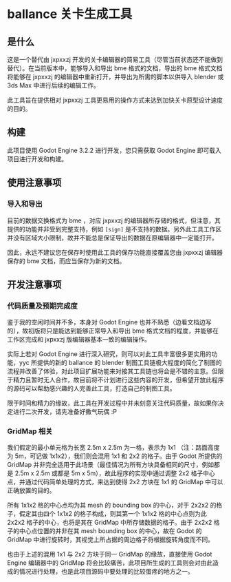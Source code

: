 # ballance 关卡生成工具

## 是什么

这是一个替代由 jxpxxzj 开发的关卡编辑器的简易工具（尽管当前状态还不能做到替代）。在当前版本中，能够导入和导出 bme 格式的文档，导出的 bme 格式文档将能够在 jxpxxzj 的编辑器中重新打开，并导出为所需的脚本以供导入 blender 或 3ds Max 中进行后续的编辑工作。

此工具旨在提供相对 jxpxxzj 工具更易用的操作方式来达到加快关卡原型设计速度的目的。

## 构建

此项目使用 Godot Engine 3.2.2 进行开发，您只需获取 Godot Engine 即可载入项目进行开发和构建。

## 使用注意事项

### 导入和导出

目前的数据交换格式为 bme ，对应 jxpxxzj 的编辑器所存储的格式，但注意，其提供的功能并非受到完整支持，例如 `[sign]` 是不支持的数据。另外此工具工作区并没有区域大小限制，故并不能总是保证导出的数据在原编辑器中一定能打开。

因此，永远不建议您在保存时使用此工具的保存功能直接覆盖您由 jxpxxzj 编辑器保存的 bme 文档，而应当保存为新的文档。

## 开发注意事项

### 代码质量及预期完成度

鉴于我的空闲时间并不多，本身对 Godot Engine 也并不熟悉（边看文档边写的），故初版将只是能达到能够正常导入和导出 bme 格式文档的程度，并能够在工作区完成和 jxpxxzj 版编辑器基本一致的编辑操作。

实际上若对 Godot Engine 进行深入研究，则可以对此工具丰富很多更实用的功能，yyc 所提供的新的 ballance 的 blender 制图工具链极大程度的简化了制图的流程并改善了体验，对此项目扩展功能来对接其工具链也将会是不错的主意。但限于精力且暂时无人合作，故目前将不计划进行这些内容的开发，但希望开放此程序的源码可以帮助感兴趣的人完善此工具，打造自己的制图工具。

限于时间和精力的缘故，此工具在开发过程中并未刻意关注代码质量，故如果你决定进行二次开发，请先准备好撒气玩偶 :P

### GridMap 相关

我们假定的最小单元格为长宽 2.5m x 2.5m 为一格，表示为 1x1 （注：路面高度为 5m，可记做 1x1x2），我们则会混用 1x1 和 2x2 的格子。由于 Godot 所提供的 GridMap 并非完全适用于此场景（最佳情况为所有方块具备相同的尺寸，例如都是 2.5m x 2.5m 或都是 5m x 5m），故此程序的实现中通过调整 2x2 格子中心点，并通过代码简单处理的方式，来达到使得 2x2 方块在 1x1 的 GridMap 中可以正确放置的目的。

所有 1x1x2 格的中心点均为其 mesh 的 bounding box 的中心，对于 2x2x2 的格子，假定其由四个 1x1x2 的格子构成，则其第一个 1x1x2 格的中心点则为此 2x2x2 格子的中心，也将是其在 GridMap 中所存储数据的格子。由于 2x2x2 格子的中心点位置的并非在其 mesh bounding box 的中心，故在 Godot 的 GridMap 中进行旋转时，其视觉上所占据的周边格子将根据旋转角度而不同。

也由于上述的混用 1x1 与 2x2 方块于同一 GridMap 的缘故，直接使用 Godot Engine 编辑器中的 GridMap 将会比较痛苦，此项目所生成的工具则会对由此造成的情况进行处理，也是此项目源码中要处理的比较蛋疼的地方之一。
